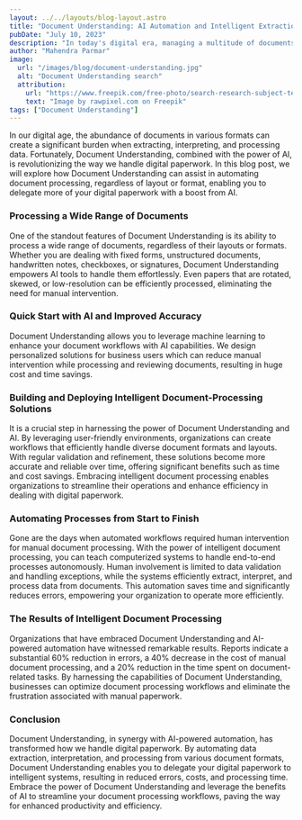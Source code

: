 ```yaml
---
layout: ../../layouts/blog-layout.astro
title: "Document Understanding: AI Automation and Intelligent Extraction."
pubDate: "July 10, 2023"
description: "In today's digital era, managing a multitude of documents can be overwhelming. But fear not, as we unveil how Document Understanding, combined with the magic of AI, revolutionizes document processing."
author: "Mahendra Parmar"
image:
  url: "/images/blog/document-understanding.jpg"
  alt: "Document Understanding search"
  attribution:
    url: "https://www.freepik.com/free-photo/search-research-subject-terms-vocabulary_16441423.htm#query=digital%20document%20search&position=0&from_view=search&track=ais"
    text: "Image by rawpixel.com on Freepik"
tags: ["Document Understanding"]
---
```



In our digital age, the abundance of documents in various formats can create a significant burden when extracting, interpreting, and processing data. Fortunately, Document Understanding, combined with the power of AI, is revolutionizing the way we handle digital paperwork. In this blog post, we will explore how Document Understanding can assist in automating document processing, regardless of layout or format, enabling you to delegate more of your digital paperwork with a boost from AI.

### Processing a Wide Range of Documents
One of the standout features of Document Understanding is its ability to process a wide range of documents, regardless of their layouts or formats. Whether you are dealing with fixed forms, unstructured documents, handwritten notes, checkboxes, or signatures, Document Understanding empowers AI tools to handle them effortlessly. Even papers that are rotated, skewed, or low-resolution can be efficiently processed, eliminating the need for manual intervention.

### Quick Start with AI and Improved Accuracy
Document Understanding allows you to leverage machine learning to enhance your document workflows with AI capabilities. We design personalized solutions for business users which can reduce manual intervention while processing and reviewing documents, resulting in huge cost and time savings.

### Building and Deploying Intelligent Document-Processing Solutions
It is a crucial step in harnessing the power of Document Understanding and AI. By leveraging user-friendly environments, organizations can create workflows that efficiently handle diverse document formats and layouts. With regular validation and refinement, these solutions become more accurate and reliable over time, offering significant benefits such as time and cost savings. Embracing intelligent document processing enables organizations to streamline their operations and enhance efficiency in dealing with digital paperwork.


### Automating Processes from Start to Finish
Gone are the days when automated workflows required human intervention for manual document processing. With the power of intelligent document processing, you can teach computerized systems to handle end-to-end processes autonomously. Human involvement is limited to data validation and handling exceptions, while the systems efficiently extract, interpret, and process data from documents. This automation saves time and significantly reduces errors, empowering your organization to operate more efficiently.

### The Results of Intelligent Document Processing
Organizations that have embraced Document Understanding and AI-powered automation have witnessed remarkable results. Reports indicate a substantial 60% reduction in errors, a 40% decrease in the cost of manual document processing, and a 20% reduction in the time spent on document-related tasks. By harnessing the capabilities of Document Understanding, businesses can optimize document processing workflows and eliminate the frustration associated with manual paperwork.

### Conclusion
Document Understanding, in synergy with AI-powered automation, has transformed how we handle digital paperwork. By automating data extraction, interpretation, and processing from various document formats, Document Understanding enables you to delegate your digital paperwork to intelligent systems, resulting in reduced errors, costs, and processing time. Embrace the power of Document Understanding and leverage the benefits of AI to streamline your document processing workflows, paving the way for enhanced productivity and efficiency.



